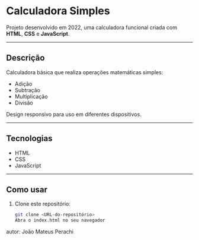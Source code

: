 # Calculadora Simples

Projeto desenvolvido em 2022, uma calculadora funcional criada com **HTML**, **CSS** e **JavaScript**.

---

## Descrição

Calculadora básica que realiza operações matemáticas simples:  
- Adição  
- Subtração  
- Multiplicação  
- Divisão  

Design responsivo para uso em diferentes dispositivos.

---

## Tecnologias

- HTML  
- CSS  
- JavaScript  

---

## Como usar

1. Clone este repositório:  
   ```bash
   git clone <URL-do-repositório>
   Abra o index.html no seu navegador


  autor: João Mateus Perachi
